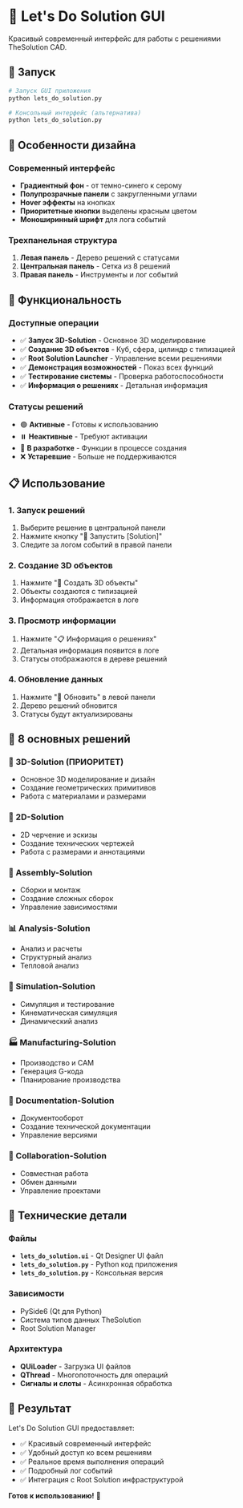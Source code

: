 # 🎯 Let's Do Solution GUI

Красивый современный интерфейс для работы с решениями TheSolution CAD.

## 🚀 Запуск

```bash
# Запуск GUI приложения
python lets_do_solution.py

# Консольный интерфейс (альтернатива)
python lets_do_solution.py
```

## 🎨 Особенности дизайна

### Современный интерфейс
- **Градиентный фон** - от темно-синего к серому
- **Полупрозрачные панели** с закругленными углами
- **Hover эффекты** на кнопках
- **Приоритетные кнопки** выделены красным цветом
- **Моноширинный шрифт** для лога событий

### Трехпанельная структура
1. **Левая панель** - Дерево решений с статусами
2. **Центральная панель** - Сетка из 8 решений
3. **Правая панель** - Инструменты и лог событий

## 🔧 Функциональность

### Доступные операции
- ✅ **Запуск 3D-Solution** - Основное 3D моделирование
- ✅ **Создание 3D объектов** - Куб, сфера, цилиндр с типизацией
- ✅ **Root Solution Launcher** - Управление всеми решениями
- ✅ **Демонстрация возможностей** - Показ всех функций
- ✅ **Тестирование системы** - Проверка работоспособности
- ✅ **Информация о решениях** - Детальная информация

### Статусы решений
- 🟢 **Активные** - Готовы к использованию
- ⏸️ **Неактивные** - Требуют активации
- 🔧 **В разработке** - Функции в процессе создания
- ❌ **Устаревшие** - Больше не поддерживаются

## 📋 Использование

### 1. Запуск решений
1. Выберите решение в центральной панели
2. Нажмите кнопку "🚀 Запустить [Solution]"
3. Следите за логом событий в правой панели

### 2. Создание 3D объектов
1. Нажмите "🔸 Создать 3D объекты"
2. Объекты создаются с типизацией
3. Информация отображается в логе

### 3. Просмотр информации
1. Нажмите "📋 Информация о решениях"
2. Детальная информация появится в логе
3. Статусы отображаются в дереве решений

### 4. Обновление данных
1. Нажмите "🔄 Обновить" в левой панели
2. Дерево решений обновится
3. Статусы будут актуализированы

## 🎯 8 основных решений

### 🎯 3D-Solution (ПРИОРИТЕТ)
- Основное 3D моделирование и дизайн
- Создание геометрических примитивов
- Работа с материалами и размерами

### 📐 2D-Solution
- 2D черчение и эскизы
- Создание технических чертежей
- Работа с размерами и аннотациями

### 🔧 Assembly-Solution
- Сборки и монтаж
- Создание сложных сборок
- Управление зависимостями

### 📊 Analysis-Solution
- Анализ и расчеты
- Структурный анализ
- Тепловой анализ

### 🔄 Simulation-Solution
- Симуляция и тестирование
- Кинематическая симуляция
- Динамический анализ

### 🏭 Manufacturing-Solution
- Производство и CAM
- Генерация G-кода
- Планирование производства

### 📄 Documentation-Solution
- Документооборот
- Создание технической документации
- Управление версиями

### 👥 Collaboration-Solution
- Совместная работа
- Обмен данными
- Управление проектами

## 🔧 Технические детали

### Файлы
- **`lets_do_solution.ui`** - Qt Designer UI файл
- **`lets_do_solution.py`** - Python код приложения
- **`lets_do_solution.py`** - Консольная версия

### Зависимости
- PySide6 (Qt для Python)
- Система типов данных TheSolution
- Root Solution Manager

### Архитектура
- **QUiLoader** - Загрузка UI файлов
- **QThread** - Многопоточность для операций
- **Сигналы и слоты** - Асинхронная обработка

## 🎉 Результат

Let's Do Solution GUI предоставляет:
- ✅ Красивый современный интерфейс
- ✅ Удобный доступ ко всем решениям
- ✅ Реальное время выполнения операций
- ✅ Подробный лог событий
- ✅ Интеграция с Root Solution инфраструктурой

**Готов к использованию!** 🚀
